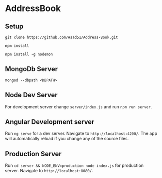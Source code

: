 # AddressBook

## Setup

`git clone https://github.com/Asad51/Address-Book.git`

`npm install`

`npm install -g nodemon`

## MongoDb Server

`mongod --dbpath <DBPATH>`

## Node Dev Server

For development server change `server/index.js` and run `npm run server`.

## Angular Development server

Run `ng serve` for a dev server. Navigate to `http://localhost:4200/`. The app will automatically reload if you change any of the source files.

## Production Server

Run `cd server && NODE_ENV=production node index.js` for production server. Navigate to `http://localhost:8080/`.
